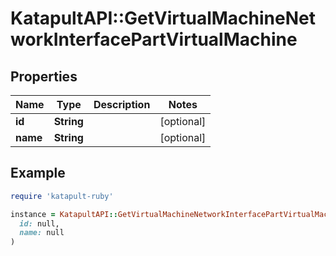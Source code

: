 # KatapultAPI::GetVirtualMachineNetworkInterfacePartVirtualMachine

## Properties

| Name | Type | Description | Notes |
| ---- | ---- | ----------- | ----- |
| **id** | **String** |  | [optional] |
| **name** | **String** |  | [optional] |

## Example

```ruby
require 'katapult-ruby'

instance = KatapultAPI::GetVirtualMachineNetworkInterfacePartVirtualMachine.new(
  id: null,
  name: null
)
```

